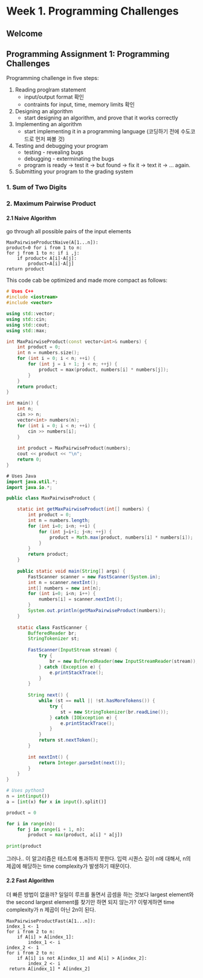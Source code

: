 # Week 1. Programming Challenges

## Welcome

## Programming Assignment 1: Programming Challenges

Programming challenge in five steps:
1. Reading proglram statement
   * input/output format 확인
   * contraints for input, time, memory limits 확인
2. Designing an algorithm
   * start designing an algorithm, and prove that it works correctly
3. Implementing an algorithm
   * start implementing it in a programming language (코딩하기 전에 수도코드로 먼저 짜볼 것)
4. Testing and debugging your program
   * testing - revealing bugs
   * debugging - exterminating the bugs
   * program is ready -> test it -> but found -> fix it -> text it -> ... again.
5. Submitting your program to the grading system


### 1. Sum of Two Digits

### 2. Maximum Pairwise Product

#### 2.1 Naive Algorithm
go through all possible pairs of the input elements
```
MaxPairwiseProductNaive(A[1...n]): 
product←0 for i from 1 to n: 
for j from 1 to n: if i ,j: 
    if product< A[i]·A[j]: 
        product←A[i]·A[j]
return product
```
This code cab be optimized and made more compact as follows:

```c++
# Uses C++ 
#include <iostream> 
#include <vector>

using std::vector; 
using std::cin; 
using std::cout; 
using std::max;

int MaxPairwiseProduct(const vector<int>& numbers) { 
    int product = 0; 
    int n = numbers.size(); 
    for (int i = 0; i < n; ++i) { 
        for (int j = i + 1; j < n; ++j) { 
            product = max(product, numbers[i] * numbers[j]); 
        } 
    } 
    return product; 
}

int main() { 
    int n; 
    cin >> n; 
    vector<int> numbers(n); 
    for (int i = 0; i < n; ++i) { 
        cin >> numbers[i]; 
    }
    
    int product = MaxPairwiseProduct(numbers); 
    cout << product << "\n"; 
    return 0;
}

```

```java
# Uses Java 
import java.util.*; 
import java.io.*;

public class MaxPairwiseProduct {

    static int getMaxPairwiseProduct(int[] numbers) {
        int product = 0;
        int n = numbers.length;
        for (int i=0; i<n; ++i) {
            for (int j=i+1; j<n; ++j) {
                product = Math.max(product, numbers[i] * numbers[i]);
            }
        }
        return product;
    }
    
    public static void main(String[] args) {
        FastScanner scanner = new FastScanner(System.in);
        int n = scanner.nextInt();
        int[] numbers = new int[n];
        for (int i=0; i<n; i++) {
            numbers[i] = scanner.nextInt();
        }
        System.out.println(getMaxPairwiseProduct(numbers));
    }
    
    static class FastScanner {
        BufferedReader br;
        StringTokenizer st; 
        
        FastScanner(InputStream stream) {
            try {
                br = new BufferedReader(new InputStreamReader(stream));
            } catch (Exception e) {
                e.printStackTrace();
            }
        }
        
        String next() {
            while (st == null || !st.hasMoreTokens()) {
                try {
                    st = new StringTokenizer(br.readLine());
                } catch (IOException e) {
                    e.printStackTrace();
                }
            }
            return st.nextToken();
        }
        
        int nextInt() {
            return Integer.parseInt(next());
        }
    }
}
```

```python
# Uses python3 
n = int(input()) 
a = [int(x) for x in input().split()]

product = 0

for i in range(n): 
    for j in range(i + 1, n): 
        product = max(product, a[i] * a[j])
        
print(product
```

그러나.. 이 알고리즘은 테스트에 통과하지 못한다. 입력 시퀀스 길이 n에 대해서, n의 제곱에 해당하는 time complexity가 발생하기 때문이다. 

#### 2.2 Fast Algorithm

더 빠른 방법이 없을까? 일일이 루프를 돌면서 곱셈을 하는 것보다 largest element와 the second largest element를 찾기만 하면 되지 않는가? 이렇게하면 time complexity가 n 제곱이 아닌 2n이 된다.

```
MaxPairwiseProductFast(A[1...n]):
index_1 <- 1
for i from 2 to n:
    if A[i] > A[index_1]:
        index_1 <- i
index_2 <- 1
for i from 2 to n:
    if A[i] is not A[index_1] and A[i] > A[index_2]:
        index_2 <- i
 return A[index_1] * A[index_2]
```

